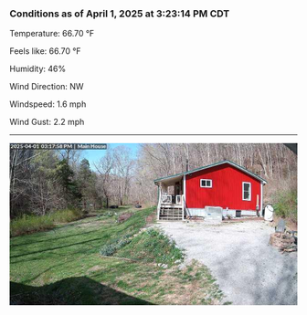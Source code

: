 ### Conditions as of April 1, 2025 at 3:23:14 PM CDT 

Temperature: 66.70 &deg;F

Feels like: 66.70 &deg;F

Humidity: 46%

Wind Direction: NW

Windspeed: 1.6 mph

Wind Gust: 2.2 mph

---

<img src="./images/latest.jpeg"/>

